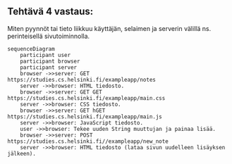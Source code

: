 ## Tehtävä 4 vastaus:

Miten pyynnöt tai tieto liikkuu käyttäjän, selaimen ja serverin välillä ns. perinteisellä sivutoiminnolla.

```mermaid
sequenceDiagram
    participant user
    participant browser
    participant server
    browser ->>server: GET https://studies.cs.helsinki.fi/exampleapp/notes
    server ->>browser: HTML tiedosto.
    browser ->>server: GET GET https://studies.cs.helsinki.fi/exampleapp/main.css
    server ->>browser: CSS tiedosto.
    browser ->>server: GET hGET https://studies.cs.helsinki.fi/exampleapp/main.js
    server ->>browser: JavaScript tiedosto.
    user ->>browser: Tekee uuden String muuttujan ja painaa lisää.
    browser ->>server: POST https://studies.cs.helsinki.fi//exampleapp/new_note
    server ->>browser: HTML tiedosto (lataa sivun uudelleen lisäyksen jälkeen).
```
